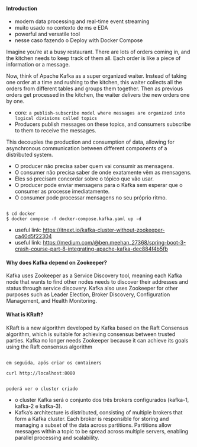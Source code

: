 #### Introduction

- modern data processing and real-time event streaming
- muito usado no contexto de ms e EDA
- powerful and versatile tool
- nesse caso fazendo o Deploy with Docker Compose

Imagine you’re at a busy restaurant. There are lots of orders coming in, and the kitchen needs to keep track of them all. Each order is like a piece of information or a message.

Now, think of Apache Kafka as a super organized waiter. Instead of taking one order at a time and rushing to the kitchen, this waiter collects all the orders from different tables and groups them together. Then as previous orders get processed in the kitchen, the waiter delivers the new orders one by one.

- core: `a publish-subscribe model where messages are organized into logical divisions called topics`
- Producers publish messages on these topics, and consumers subscribe to them to receive the messages.

This decouples the production and consumption of data, allowing for asynchronous communication between different components of a distributed system.
- O producer não precisa saber quem vai consumir as mensagens.
- O consumer não precisa saber de onde exatamente vêm as mensagens.
- Eles só precisam concordar sobre o tópico que vão usar.
- O producer pode enviar mensagens para o Kafka sem esperar que o consumer as processe imediatamente.
- O consumer pode processar mensagens no seu próprio ritmo.

```

$ cd docker
$ docker compose -f docker-compose.kafka.yaml up -d

```


- useful link: https://itnext.io/kafka-cluster-without-zookeeper-ca40d5f22304
- useful link: https://medium.com/@ben.meehan_27368/spring-boot-3-crash-course-part-8-integrating-apache-kafka-dec884f4b5fb

#### Why does Kafka depend on Zookeeper?

Kafka uses Zookeeper as a Service Discovery tool, meaning each Kafka node that wants to find other nodes needs to discover their addresses and status through service discovery. Kafka also uses Zookeeper for other purposes such as Leader Election, Broker Discovery, Configuration Management, and Health Monitoring.

#### What is KRaft?

KRaft is a new algorithm developed by Kafka based on the Raft Consensus algorithm, which is suitable for achieving consensus between trusted parties. Kafka no longer needs Zookeeper because it can achieve its goals using the Raft consensus algorithm


```

em seguida, após criar os containers

curl http://localhost:8080


poderá ver o cluster criado

```

- o cluster Kafka será o conjunto dos três brokers configurados (kafka-1, kafka-2 e kafka-3).
- Kafka’s architecture is distributed, consisting of multiple brokers that form a Kafka cluster. Each broker is responsible for storing and managing a subset of the data across partitions. Partitions allow messages within a topic to be spread across multiple servers, enabling parallel processing and scalability.